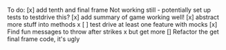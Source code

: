 To do:
[x] add tenth and final frame Not working still - potentially set up tests to testdrive this?
[x] add summary of game working well!
[x] abstract more stuff into methods x 
[ ] test drive at least one feature with mocks
[x] Find fun messages to throw after strikes x but get more
[] Refactor the get final frame code, it's ugly